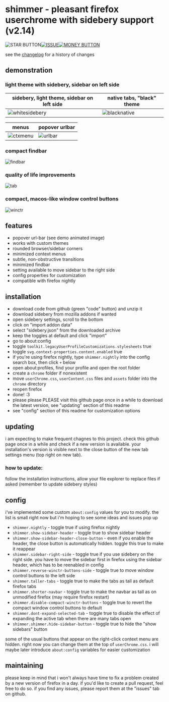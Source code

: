 # shimmer - pleasant firefox userchrome with sidebery support (v2.14)
![STAR BUTTON](https://github.com/user-attachments/assets/227bfd9e-ce3a-4d76-b8b7-24ad55dc128a)[![ISSUE](https://github.com/user-attachments/assets/648d41c3-4812-47fd-9696-38d76a2a0a5a)](https://github.com/nuclearcodecat/shimmer/issues)[![MONEY BUTTON](https://github.com/user-attachments/assets/18d7f816-f784-46b2-97b1-89173f68e227)](https://ko-fi.com/nuclearcodecat)

see the [changelog](CHANGELOG.md) for a history of changes

## demonstration

### light theme with sidebery, sidebar on left side
| sidebery, light theme, sidebar on left side                                                       | native tabs, "black" theme                                                                      |
|---------------------------------------------------------------------------------------------------|-------------------------------------------------------------------------------------------------|
| ![whitesidebery](https://github.com/user-attachments/assets/b2a0dd0d-6cbe-4c8c-b62f-cdcba03716e4) | ![blacknative](https://github.com/user-attachments/assets/caef136c-6811-4e39-8aaa-50ee6f803648) |


| menus                                                                                       | popover urlbar                                                                             |
|---------------------------------------------------------------------------------------------|--------------------------------------------------------------------------------------------|
| ![ctxmenu](https://github.com/user-attachments/assets/7da9bdff-d247-4680-ad20-70d12c886272) | ![urlbar](https://github.com/user-attachments/assets/8b328ecf-0297-4e8c-8cb6-8826040c7916) |

### compact findbar
![findbar](https://github.com/user-attachments/assets/da46b9d5-2275-4b47-91be-934ceae368c7)

### quality of life improvements
![tab](https://github.com/user-attachments/assets/d445d8ee-d200-4c81-adb3-5bbae8f15ace)

### compact, macos-like window control buttons
![winctr](https://github.com/user-attachments/assets/934849bd-19ba-4617-8bfe-f5b41508a872)





## features
 - popover url-bar (see demo animated image)
 - works with custom themes
 - rounded browser/sidebar corners
 - minimized context menus
 - subtle, non-obstructive transitions
 - minimized findbar
 - setting available to move sidebar to the right side
 - config properties for customization
 - compatible with firefox nightly

## installation

 - download code from github (green "code" button) and unzip it
 - download sidebery from mozilla addons if wanted
 - open sidebery settings, scroll to the bottom
 - click on "import addon data"
 - select "sidebery.json" from the downloaded archive
 - keep the toggles at default and click "import"
 - go to about:config
 - toggle `toolkit.legacyUserProfileCustomizations.stylesheets` true
 - toggle `svg.context-properties.content.enabled` true
 - if you're using firefox nightly, type `shimmer.nightly` into the config search box, then click `+` below
 - open about:profiles, find your profile and open the root folder
 - create a `chrome` folder if nonexistent
 - move `userChrome.css`, `userContent.css` files and `assets` folder into the `chrome` directory
 - reopen firefox
 - done! :3
 - please please PLEASE visit this github page once in a while to download the latest version, see "updating" section of this readme
 - see "config" section of this readme for customization options

## updating
 i am expecting to make frequent chagnes to this project. check this github page once in a while and check if a new version is available. your installation's version is visible next to the close button of the new tab settings menu (top right on new tab).
 ### how to update:
  follow the installation instructions, allow your file explorer to replace files if asked (remember to update sidebery styles)

## config
 i've implemented some custom `about:config` values for you to modify. the list is small right now but i'm hoping to see some ideas and issues pop up
 - `shimmer.nightly` - toggle true if using firefox nightly
 - `shimmer.show-sidebar-header` - toggle true to show sidebar header
 - `shimmer.show-sidebar-header-close-button` - even if you enable the header, the close button is automatically hidden. toggle this true to make it reappear
 - `shimmer.sidebar-right-side` - toggle true if you use sidebery on the right side. you have to move the sidebar first in firefox using the sidebar header, which has to be reenabled in config
 - `shimmer.reverse-winctr-buttons-side` - toggle true to move window control buttons to the left side
 - `shimmer.taller-tabs` - toggle true to make the tabs as tall as default firefox tabs
 - `shimmer.shorter-navbar` - toggle true to make the navbar as tall as on unmodified firefox (may require firefox restart)
 - `shimmer.disable-compact-winctr-buttons` - toggle true to revert the compact window control buttons to default
 - `shimmer.dont-expand-selected-tab` - toggle true to disable the effect of expanding the active tab when there are many tabs open
 - `shimmer.shimmer.hide-sidebar-button` - toggle true to hide the "show sidebars" button
   
 some of the usual buttons that appear on the right-click context menu are hidden. right now you can change them at the top of `userChrome.css`. i will maybe later introduce `about:config` variables for easier customization


## maintaining
 please keep in mind that i won't always have time to fix a problem created by a new version of firefox in a day. if you'd like to create a pull request, feel free to do so. if you find any issues, please report them at the "issues" tab on github.

